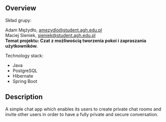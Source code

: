 ## Overview
Skład grupy:

Adam Mężydło, amezydlo@student.agh.edu.pl</br>
Maciej Sieniek, sieniek@student.agh.edu.pl</br>
<b>Temat projektu: Czat z możliwością tworzenia pokoi i zapraszania użytkowników.</b>

Technology stack:
- Java
- PostgreSQL
- Hibernate
- Spring Boot


## Description
A simple chat app which enables its users to create private chat rooms and invite other users in order to have a fully private and secure conversation.

